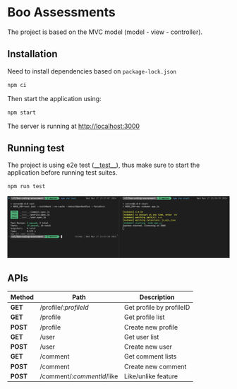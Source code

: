 # Boo Assessments

The project is based on the MVC model (model - view - controller).

## Installation

Need to install dependencies based on `package-lock.json`

```bash
npm ci
```

Then start the application using:

```bash
npm start
```

The server is running at [http://localhost:3000](http://localhost:3000)

## Running test

The project is using e2e test ([\_\_test\_\_](./__test__/)), thus make sure to start the application before running test suites.

```bash
npm run test
```

![test-example](./public/test-example.png)

## APIs

| Method   | Path                      | Description              |
| -------- | ------------------------- | ------------------------ |
| **GET**  | /profile/_:profileId_     | Get profile by profileID |
| **GET**  | /profile                  | Get profile list         |
| **POST** | /profile                  | Create new profile       |
| **GET**  | /user                     | Get user list            |
| **POST** | /user                     | Create new user          |
| **GET**  | /comment                  | Get comment lists        |
| **POST** | /comment                  | Create new comment       |
| **POST** | /comment/_:commentId_/like | Like/unlike feature      |
